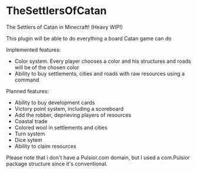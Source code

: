 TheSettlersOfCatan
==================

The Settlers of Catan in Minecraft! (Heavy WIP!)

This plugin will be able to do everything a board Catan game can do

Implemented features:
  - Color system. Every player chooses a color and his structures and roads will be of the chosen color
  - Ability to buy settlements, cities and roads with raw resources using a command

Planned features:
  - Ability to buy development cards
  - Victory point system, including a scoreboard
  - Add the robber, deprieving players of resources
  - Coastal trade
  - Colored wool in settlements and cities
  - Turn system
  - Dice sytem
  - Ability to claim resources

Please note that i don't have a Pulsior.com domain, but I used a com.Pulsior package structure
since it's conventional.
